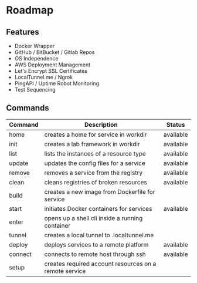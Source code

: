# Roadmap

## Features
- Docker Wrapper
- GitHub / BitBucket / Gitlab Repos
- OS Independence
- AWS Deployment Management
- Let's Encrypt SSL Certificates
- LocalTunnel.me / Ngrok
- PingAPI / Uptime Robot Monitoring
- Test Sequencing

## Commands
<table>
<thead>
<tr><th>Command  </th><th>Description                                           </th><th>Status   </th></tr>
</thead>
<tbody>
<tr><td>home     </td><td>creates a home for service in workdir                 </td><td>available</td></tr>
<tr><td>init     </td><td>creates a lab framework in workdir                    </td><td>available</td></tr>
<tr><td>list     </td><td>lists the instances of a resource type                </td><td>available</td></tr>
<tr><td>update   </td><td>updates the config files for a service                </td><td>available</td></tr>
<tr><td>remove   </td><td>removes a service from the registry                   </td><td>available</td></tr>
<tr><td>clean    </td><td>cleans registries of broken resources                 </td><td>available</td></tr>
<tr><td>build    </td><td>creates a new image from Dockerfile for service       </td><td>         </td></tr>
<tr><td>start    </td><td>initiates Docker containers for services              </td><td>available</td></tr>
<tr><td>enter    </td><td>opens up a shell cli inside a running container       </td><td>         </td></tr>
<tr><td>tunnel   </td><td>creates a local tunnel to <sub-domain>.localtunnel.me </td><td>         </td></tr>
<tr><td>deploy   </td><td>deploys services to a remote platform                 </td><td>available</td></tr>
<tr><td>connect  </td><td>connects to remote host through ssh                   </td><td>available</td></tr>
<tr><td>setup    </td><td>creates required account resources on a remote service</td><td>         </td></tr>
</tbody>
</table>